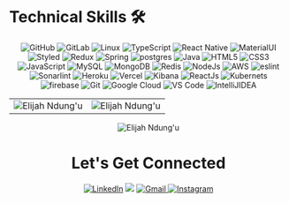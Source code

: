 <h1>Technical Skills 🛠</h1>

<p align="center"> 
  <img alt="GitHub" src="https://img.shields.io/badge/GitHub-100000?style=for-the-badge&logo=github&logoColor=white" />
  <img alt="GitLab" src="https://img.shields.io/badge/GitLab-330F63?style=for-the-badge&logo=gitlab&logoColor=white" />
  <img alt="Linux" src="https://img.shields.io/badge/Linux-FCC624?style=for-the-badge&logo=linux&logoColor=black" />
  <img alt="TypeScript" src="https://img.shields.io/badge/TypeScript-007ACC?style=for-the-badge&logo=typescript&logoColor=white" />
  <img alt="React Native" src="https://img.shields.io/badge/React_Native-20232A?style=for-the-badge&logo=react&logoColor=61DAFB" />
  <img alt="MaterialUI" src="https://img.shields.io/badge/Material--UI-0081CB?style=for-the-badge&logo=material-ui&logoColor=white" /> 
  <img alt="Styled" src="https://img.shields.io/badge/styled--components-DB7093?style=for-the-badge&logo=styled-components&logoColor=white" /> 
   <img alt="Redux" src="https://img.shields.io/badge/Redux-593D88?style=for-the-badge&logo=redux&logoColor=white" /> 
   <img alt="Spring" src="https://img.shields.io/badge/Spring-6DB33F?style=for-the-badge&logo=spring&logoColor=white" /> 
   <imge alt="Hibernate" src="https://img.shields.io/badge/Hibernate-59666C?style=for-the-badge&logo=Hibernate&logoColor=white" />
   <img alt="postgres" src="https://img.shields.io/badge/PostgreSQL-316192?style=for-the-badge&logo=postgresql&logoColor=white" /> 
 <img alt="Java" src="https://img.shields.io/badge/java-%23ED8B00.svg?&style=for-the-badge&logo=java&logoColor=white" />
<img alt="HTML5" src="https://img.shields.io/badge/html5-%23E34F26.svg?&style=for-the-badge&logo=html5&logoColor=white" />
 <img alt="CSS3" src="https://img.shields.io/badge/css3-%231572B6.svg?&style=for-the-badge&logo=css3&logoColor=white" />
 <img alt="JavaScript" src="https://img.shields.io/badge/javascript-%23323330.svg?&style=for-the-badge&logo=javascript&logoColor=%23F7DF1E" />
 <img alt="MySQL" src="https://img.shields.io/badge/MySQL-00000F?style=for-the-badge&logo=mysql&logoColor=white" />
 <img alt="MongoDB" src="https://img.shields.io/badge/MongoDB-4EA94B?style=for-the-badge&logo=mongodb&logoColor=white" />
   <img alt="Redis" src="https://img.shields.io/badge/redis-%23DD0031.svg?&style=for-the-badge&logo=redis&logoColor=white" />
 <img alt="NodeJs" src="https://img.shields.io/badge/Node.js-339933?style=for-the-badge&logo=nodedotjs&logoColor=white" />
    <img alt="AWS" src="https://img.shields.io/badge/Amazon_AWS-232F3E?style=for-the-badge&logo=amazon-aws&logoColor=white" />
   <img alt="eslint" src="https://img.shields.io/badge/eslint-3A33D1?style=for-the-badge&logo=eslint&logoColor=white" />
   <img alt="Sonarlint" src="https://img.shields.io/badge/SonarLint-CB2029?style=for-the-badge&logo=sonarlint&logoColor=white" />
    <img alt="Heroku" src="https://img.shields.io/badge/Heroku-430098?style=for-the-badge&logo=heroku&logoColor=white" />
   <img alt="Vercel" src="https://img.shields.io/badge/Vercel-000000?style=for-the-badge&logo=vercel&logoColor=white" />
    <img alt="Kibana" src="https://img.shields.io/badge/Kibana-005571?style=for-the-badge&logo=Kibana&logoColor=white" />
    <img alt="ReactJs" src="https://img.shields.io/badge/React-20232A?style=for-the-badge&logo=react&logoColor=61DAFB" />
    <img alt="Kubernets" src="https://img.shields.io/badge/kubernetes-326ce5.svg?&style=for-the-badge&logo=kubernetes&logoColor=white" />
    <img alt="firebase" src="https://img.shields.io/badge/firebase-ffca28?style=for-the-badge&logo=firebase&logoColor=black" />
    <img alt="Git" src="https://img.shields.io/badge/Git-F05032?style=for-the-badge&logo=git&logoColor=white" />
    <img alt="Google Cloud" src="https://img.shields.io/badge/Google_Cloud-4285F4?style=for-the-badge&logo=google-cloud&logoColor=white" />
    <img alt="VS Code" src="https://img.shields.io/badge/Visual_Studio_Code-0078D4?style=for-the-badge&logo=visual%20studio%20code&logoColor=white" />
    <img alt="IntelliJIDEA" src="https://img.shields.io/badge/IntelliJIDEA-000000.svg?style=for-the-badge&logo=intellij-idea&logoColor=white" />
</p>


<table>
  <tr>
<td><img src="https://github-readme-stats.vercel.app/api?username=alyjahndungu&include_all_commits=true&count_private=true&show_icons=true&line_height=20&title_color=7A7ADB&icon_color=2234AE&text_color=D3D3D3&bg_color=0,000000,130F40" alt="Elijah Ndung'u" />
    <td><img src="https://github-readme-stats.vercel.app/api/top-langs?username=alyjahndungu&show_icons=true&locale=en&layout=compact&title_color=7A7ADB&icon_color=2234AE&text_color=D3D3D3&bg_color=0,000000,130F40" alt="Elijah Ndung'u" /></td>
  </tr>
</table>

<div align="center">
<p><img align="center" src="https://github-readme-streak-stats.herokuapp.com/?user=alyjahndungu&theme=dark" alt="Elijah Ndung'u" /></p>
  </div>

 <h1 align="center">Let's Get Connected</h1>
<div align="center">
<a  href="https://www.linkedin.com/in/elijah-ndung-u-472980192" target="_blank"><img alt="LinkedIn" src="https://img.shields.io/badge/linkedin%20-%230077B5.svg?&style=for-the-badge&logo=linkedin&logoColor=white" /></a>
<a href="https://twitter.com/alyjahndungu" target="_blank"><img src="https://img.shields.io/badge/twitter-%2300acee.svg?&style=for-the-badge&logo=twitter&logoColor=white&alt=twitter" /></a>
<a href="mailto:elijahndungu30@gmail.com"><img  alt="Gmail" src="https://img.shields.io/badge/Gmail-D14836?style=for-the-badge&logo=gmail&logoColor=white" />
<a  href="https://www.instagram.com/alyjahndungu"><img alt="Instagram" src="https://img.shields.io/badge/Instagram-E4405F?style=for-the-badge&logo=instagram&logoColor=white">
   </a>
</div>
